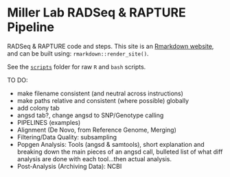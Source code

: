 # Miller Lab RADSeq & RAPTURE Pipeline

RADSeq & RAPTURE code and steps. This site is an [Rmarkdown website](http://rmarkdown.rstudio.com/rmarkdown_websites.html), and can be built using: `rmarkdown::render_site()`.

See the [`scripts`](https://github.com/ryanpeek/radseq/tree/master/scripts) folder for raw `R` and `bash` scripts.

TO DO:

 - make filename consistent (and neutral across instructions)
 - make paths relative and consistent (where possible) globally
 - add colony tab
 - angsd tab?, change angsd to SNP/Genotype calling
 - PIPELINES (examples)
 - Alignment (De Novo, from Reference Genome, Merging)
 - Filtering/Data Quality: subsampling
 - Popgen Analysis: Tools (angsd & samtools), short explanation and breaking down the main pieces of an angsd call, bulleted list of what diff analysis are done with each tool...then actual analysis.
 - Post-Analysis (Archiving Data): NCBI